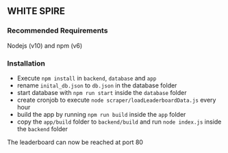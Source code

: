 ## WHITE SPIRE

### Recommended Requirements
Nodejs (v10) and npm (v6)

### Installation
- Execute `npm install` in `backend`, `database` and `app`
- rename `inital_db.json` to `db.json` in the database folder
- start database with `npm run start` inside the `database` folder
- create cronjob to execute `node scraper/loadLeaderboardData.js` every hour
- build the app by running `npm run build` inside the `app` folder
- copy the `app/build` folder to `backend/build` and run `node index.js` inside the `backend` folder

The leaderboard can now be reached at port 80
